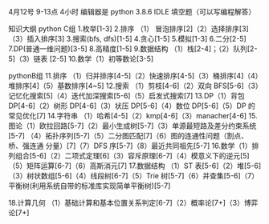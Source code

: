 4月12号 9-13点   4小时
编辑器是 python 3.8.6 IDLE
填空题（可以写编程解答）


知识大纲
python C组
1.枚举[1-3]
2.排序
（1） 冒泡排序[2]（2）选择排序[3]（3）插入排序[3]
3.搜索(bfs, dfs)[1-5]
4.贪心[1-5]
5.模拟[1-3]
6.二分[2-5]
7.DP(普通一维问题)[3-5]
8.高精度[1-5]
9.数据结构
（1）栈[2-4]；（2）队列[2-5]（3）链表 [2-5]
10.数学（1）初等数论[3-5]

pythonB组
 11.排序
（1）归并排序[4-5]（2）快速排序[4-5]（3）桶排序[4]（4）堆排序[4]（5）基数排序[4~5]
12.搜索
（1）剪枝[4-6]（2）双向 BFS[5-6]（3）记忆化搜索[5]（4）迭代加深搜索[5-6]（5）启发式搜索[7]
13.DP（1）背包 DP[4-6]（2）树形 DP[4-6]（3）状压 DP[5-6]（4）数位 DP[5-6]（5）DP 的常见优化[7]
14.字符串
（1）哈希[4-5]（2）kmp[4-6]（3）manacher[4-6]
15.图论（1）欧拉回路[5-7]（2）最小生成树[5-7]（3）单源最短路及差分约束系统[5-7]
（4）拓扑序列[5-7]（5）二分图匹配[7]（6）图的连通性问题（割点、桥、强连通
分量）[7]（7）DFS 序[5-7]（8）最近共同祖先[5-7]
16.数学（1）排列组合[5-6]（2）二项式定理[6]（3）容斥原理[6-7]（4）模意义下的逆元[5]
（5）矩阵运算[6-7]（6）高斯消元[7]
17.数据结构
（1）ST 表[5-6]（2）堆[5-6]（3）树状数组[5-6]（4）线段树[6-7]（5）Trie 树[5-7]（6）并查集[5-6]（7）平衡树(利用系统自带的标准库实现简单平衡树)[5-7]

18.计算几何
（1）基础计算和基本位置关系判定[6-7]（2）概率论[7+]（3）博弈论[7+]